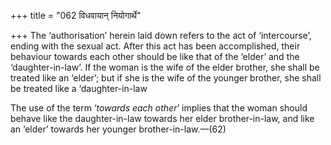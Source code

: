 +++
title = "062 विधवायान् नियोगार्थे"

+++
The ‘authorisation’ herein laid down refers to the act of ‘intercourse’,
ending with the sexual act. After this act has been accomplished, their
behaviour towards each other should be like that of the ‘elder’ and the
‘daughter-in-law’. If the woman is the wife of the elder brother, she
shall be treated like an ‘elder’; but if she is the wife of the younger
brother, she shall be treated like a ‘daughter-in-law

The use of the term ‘*towards each other*’ implies that the woman should
behave like the daughter-in-law towards her elder brother-in-law, and
like an ‘elder’ towards her younger brother-in-law.—(62)


